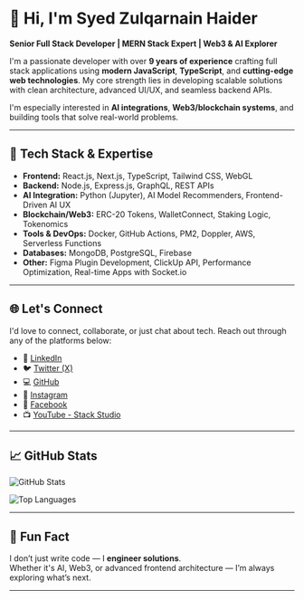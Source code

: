 # 👋 Hi, I'm Syed Zulqarnain Haider

**Senior Full Stack Developer | MERN Stack Expert | Web3 & AI Explorer**

I'm a passionate developer with over **9 years of experience** crafting full stack applications using **modern JavaScript**, **TypeScript**, and **cutting-edge web technologies**. My core strength lies in developing scalable solutions with clean architecture, advanced UI/UX, and seamless backend APIs.

I'm especially interested in **AI integrations**, **Web3/blockchain systems**, and building tools that solve real-world problems.

---

## 🚀 Tech Stack & Expertise

- **Frontend:** React.js, Next.js, TypeScript, Tailwind CSS, WebGL  
- **Backend:** Node.js, Express.js, GraphQL, REST APIs  
- **AI Integration:** Python (Jupyter), AI Model Recommenders, Frontend-Driven AI UX  
- **Blockchain/Web3:** ERC-20 Tokens, WalletConnect, Staking Logic, Tokenomics  
- **Tools & DevOps:** Docker, GitHub Actions, PM2, Doppler, AWS, Serverless Functions  
- **Databases:** MongoDB, PostgreSQL, Firebase  
- **Other:** Figma Plugin Development, ClickUp API, Performance Optimization, Real-time Apps with Socket.io

---

## 🌐 Let's Connect

I'd love to connect, collaborate, or just chat about tech. Reach out through any of the platforms below:

- 🔗 [LinkedIn](https://linkedin.com/in/szulqarnain)
- 🐦 [Twitter (X)](https://twitter.com/zulqarnain_dev)
- 💻 [GitHub](https://github.com/szulqarnain)
- 📸 [Instagram](https://instagram.com/zulqarnain.says)
- 📘 [Facebook](https://facebook.com/zulqarnain.says)
- 📺 [YouTube - Stack Studio](https://youtube.com/@thestackstudio)

---

## 📈 GitHub Stats

![GitHub Stats](https://github-readme-stats.vercel.app/api?username=szulqarnain&show_icons=true&theme=tokyonight&hide=prs)

![Top Languages](https://github-readme-stats.vercel.app/api/top-langs/?username=szulqarnain&layout=compact&theme=tokyonight)

---

## 💬 Fun Fact

I don’t just write code — I **engineer solutions**.  
Whether it's AI, Web3, or advanced frontend architecture — I’m always exploring what’s next.

---
